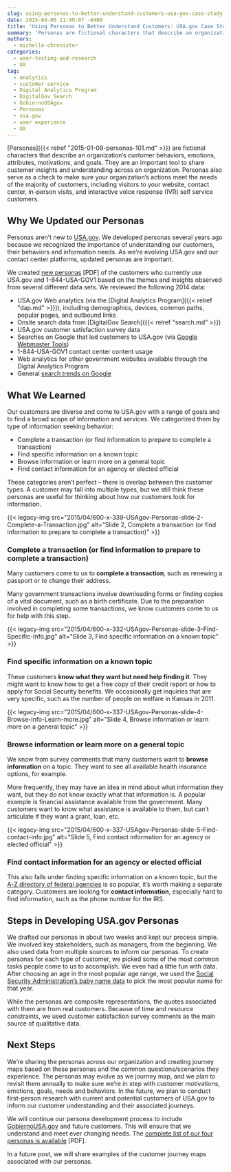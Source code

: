 ```yaml
---
slug: using-personas-to-better-understand-customers-usa-gov-case-study.md
date: 2015-04-06 11:49:07 -0400
title: 'Using Personas to Better Understand Customers: USA.gov Case Study'
summary: 'Personas are fictional characters that describe an organization&rsquo;s customer behaviors, emotions, attributes, motivations, and goals. They are an important tool to share customer insights and understanding across an organization. Personas also serve as a check to make sure your organization&rsquo;s actions meet the needs of the majority of customers, including visitors to your website, contact'
authors:
  - michelle-chronister
categories:
  - user-testing-and-research
  - UX
tag:
  - analytics
  - customer service
  - Digital Analytics Program
  - DigitalGov Search
  - GobiernoUSAgov
  - Personas
  - usa.gov
  - user experience
  - UX
---
```


[Personas]({{< relref "2015-01-09-personas-101.md" >}}) are fictional characters that describe an organization’s customer behaviors, emotions, attributes, motivations, and goals. They are an important tool to share customer insights and understanding across an organization. Personas also serve as a check to make sure your organization’s actions meet the needs of the majority of customers, including visitors to your website, contact center, in-person visits, and interactive voice response (IVR) self service customers.

## Why We Updated our Personas

Personas aren’t new to [USA.gov](http://www.usa.gov/). We developed personas several years ago because we recognized the importance of understanding our customers, their behaviors and information needs. As we’re evolving USA.gov and our contact center platforms, updated personas are important.

We created [new personas](https://s3.amazonaws.com/digitalgov/legacy-img/2015/04/USA.gov-Personas-March-2015.pdf) [PDF] of the customers who currently use USA.gov and 1-844-USA-GOV1 based on the themes and insights observed from several different data sets. We reviewed the following 2014 data:

  * USA.gov Web analytics (via the [Digital Analytics Program]({{< relref "dap.md" >}})), including demographics, devices, common paths, popular pages, and outbound links
  * Onsite search data from [DigitalGov Search]({{< relref "search.md" >}})
  * USA.gov customer satisfaction survey data
  * Searches on Google that led customers to USA.gov (via [Google Webmaster Tools](https://www.google.com/webmasters/))
  * 1-844-USA-GOV1 contact center content usage
  * Web analytics for other government websites available through the Digital Analytics Program
  * General [search trends on Google](http://www.google.com/trends/)

## What We Learned

Our customers are diverse and come to USA.gov with a range of goals and to find a broad scope of information and services. We categorized them by type of information seeking behavior:

  * Complete a transaction (or find information to prepare to complete a transaction)
  * Find specific information on a known topic
  * Browse information or learn more on a general topic
  * Find contact information for an agency or elected official

These categories aren’t perfect &#8211; there is overlap between the customer types. A customer may fall into multiple types, but we still think these personas are useful for thinking about how our customers look for information.

{{< legacy-img src="2015/04/600-x-339-USAgov-Personas-slide-2-Complete-a-Transaction.jpg" alt="Slide 2, Complete a transaction (or find information to prepare to complete a transaction)" >}}

### Complete a transaction (or find information to prepare to complete a transaction)

Many customers come to us to **complete a transaction**, such as renewing a passport or to change their address.

Many government transactions involve downloading forms or finding copies of a vital document, such as a birth certificate. Due to the preparation involved in completing some transactions, we know customers come to us for help with this step.

{{< legacy-img src="2015/04/600-x-332-USAgov-Personas-slide-3-Find-Specific-Info.jpg" alt="Slide 3, Find specific information on a known topic" >}}

### Find specific information on a known topic

These customers **know what they want but need help finding it**. They might want to know how to get a free copy of their credit report or how to apply for Social Security benefits. We occasionally get inquiries that are very specific, such as the number of people on welfare in Kansas in 2011.

{{< legacy-img src="2015/04/600-x-337-USAgov-Personas-slide-4-Browse-info-Learn-more.jpg" alt="Slide 4, Browse information or learn more on a general topic" >}}

### Browse information or learn more on a general topic

We know from survey comments that many customers want to **browse information** on a topic. They want to see all available health insurance options, for example.

More frequently, they may have an idea in mind about what information they want, but they do not know exactly what that information is. A popular example is financial assistance available from the government. Many customers want to know what assistance is available to them, but can’t articulate if they want a grant, loan, etc.

{{< legacy-img src="2015/04/600-x-337-USAgov-Personas-slide-5-Find-contact-info.jpg" alt="Slide 5, Find contact information for an agency or elected official" >}}

### Find contact information for an agency or elected official

This also falls under finding specific information on a known topic, but the [A-Z directory of federal agencies](http://www.usa.gov/directory/federal/index.shtml) is so popular, it’s worth making a separate category. Customers are looking for **contact information**, especially hard to find information, such as the phone number for the IRS.

## Steps in Developing USA.gov Personas

We drafted our personas in about two weeks and kept our process simple. We involved key stakeholders, such as managers, from the beginning. We also used data from multiple sources to inform our personas. To create personas for each type of customer, we picked some of the most common tasks people come to us to accomplish. We even had a little fun with data. After choosing an age in the most popular age range, we used the [Social Security Administration’s baby name data](http://www.ssa.gov/oact/babynames/) to pick the most popular name for that year.

While the personas are composite representations, the quotes associated with them are from real customers. Because of time and resource constraints, we used customer satisfaction survey comments as the main source of qualitative data.

## Next Steps

We’re sharing the personas across our organization and creating journey maps based on these personas and the common questions/scenarios they experience. The personas may evolve as we journey map, and we plan to revisit them annually to make sure we’re in step with customer motivations, emotions, goals, needs and behaviors. In the future, we plan to conduct first-person research with current and potential customers of USA.gov to inform our customer understanding and their associated journeys.

We will continue our persona development process to include [GobiernoUSA.gov](http://www.usa.gov/gobiernousa/) and future customers. This will ensure that we understand and meet ever changing needs. The [complete list of our four personas is available](https://s3.amazonaws.com/digitalgov/legacy-img/2015/04/USA.gov-Personas-March-2015.pdf) [PDF].

In a future post, we will share examples of the customer journey maps associated with our personas.